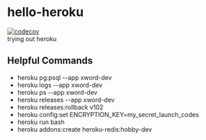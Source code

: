 # hello-heroku  
[![codecov](https://codecov.io/gh/rachel1792/hello-heroku/branch/master/graph/badge.svg?token=esocPKFFLd)](https://codecov.io/gh/rachel1792/hello-heroku)  
trying out heroku  

## Helpful Commands
* heroku pg:psql --app xword-dev
* heroku logs --app xword-dev
* heroku ps --app xword-dev
* heroku releases --app xword-dev
* heroku releases:rollback v102
* heroku config:set ENCRYPTION_KEY=my_secret_launch_codes
* heroku run bash
* heroku addons:create heroku-redis:hobby-dev
